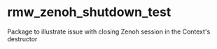 # rmw_zenoh_shutdown_test
Package to illustrate issue with closing Zenoh session in the Context's destructor
